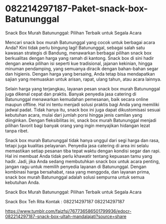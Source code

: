 # 082214297187-Paket-snack-box-Batununggal
Snack Box Murah Batununggal: Pilihan Terbaik untuk Segala Acara  

Mencari snack box murah Batununggal yang cocok untuk berbagai acara Anda? Kini tidak perlu bingung lagi! Batununggal, sebagai salah satu kawasan strategis di Bandung, menawarkan berbagai pilihan snack box berkualitas dengan harga yang ramah di kantong. Snack box di sini hadir dengan aneka pilihan isi seperti kue tradisional, jajanan kekinian, hingga minuman pendamping, yang semuanya diracik dengan bahan-bahan segar dan higienis. Dengan harga yang bersaing, Anda tetap bisa mendapatkan sajian yang memuaskan untuk arisan, rapat, ulang tahun, atau acara lainnya.  

Selain harga yang terjangkau, layanan pesan snack box murah Batununggal juga dikenal cepat dan praktis. Banyak penyedia jasa catering di Batununggal menawarkan kemudahan pemesanan, baik secara online maupun offline. Hal ini tentu menjadi solusi praktis bagi Anda yang memiliki jadwal padat. Tidak hanya itu, snack box ini juga dapat dikustomisasi sesuai kebutuhan acara, mulai dari jumlah porsi hingga jenis camilan yang diinginkan. Dengan fleksibilitas ini, snack box murah Batununggal menjadi pilihan favorit bagi banyak orang yang ingin menyajikan hidangan lezat tanpa ribet.  

Snack box murah Batununggal tidak hanya unggul dari segi harga dan rasa, tetapi juga kualitas pelayanan. Penyedia jasa catering di area ini selalu memastikan setiap pesanan tiba tepat waktu dengan kondisi segar dan rapi. Hal ini membuat Anda tidak perlu khawatir tentang kepuasan tamu yang hadir. Jadi, jika Anda sedang membutuhkan snack box untuk acara penting, jangan ragu untuk memilih penyedia layanan di Batununggal. Dengan kombinasi harga bersahabat, rasa yang menggoda, dan layanan prima, snack box murah Batununggal adalah solusi sempurna untuk semua kebutuhan Anda.  

Snack Box Murah Batununggal: Pilihan Terbaik untuk Segala Acara

Snack Box Teh Rita
Kontak :
082214297187
082214297187

https://www.tumblr.com/faizfsi/767736586501799936/edocr-082214297187-snack-box-ultah-mandalajati?source=share
